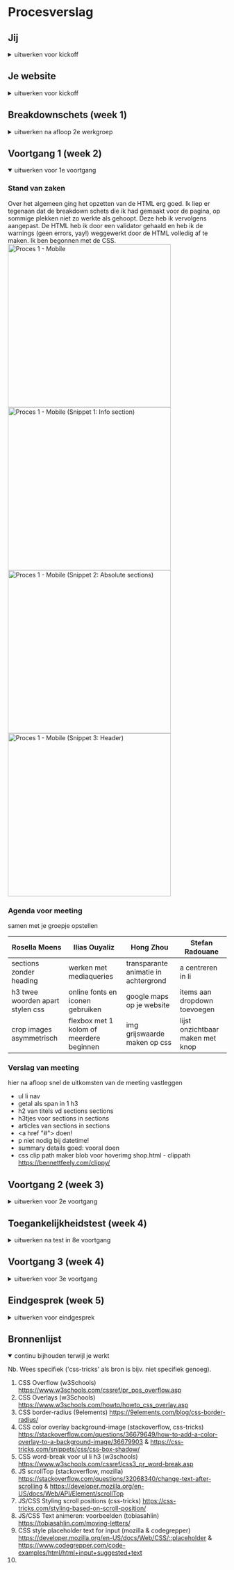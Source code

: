 # Procesverslag
<!-- Markdown is een simpele manier om HTML te schrijven.  
Markdown cheat cheet: [Hulp bij het schrijven van Markdown](https://github.com/adam-p/markdown-here/wiki/Markdown-Cheatsheet).

Nb. De standaardstructuur en de spartaanse opmaak van de README.md zijn helemaal prima. Het gaat om de inhoud van je procesverslag. Besteedt de tijd voor pracht en praal aan je website.

Nb. Door *open* toe te voegen aan een *details* element kun je deze standaard open zetten. Fijn om dat steeds voor de relevante stuk(ken) te doen. -->

## Jij

<details>
<summary>uitwerken voor kickoff</summary>

### Auteur:
Rosella Moens

#### Je startniveau:
Rood

#### Je focus:
Surface plane, maar het lijkt me leuk om ook Responsive daar bovenop te doen. 
 
</details>





## Je website

<details>
<summary>uitwerken voor kickoff</summary>

### Je opdracht:
https://dopper.com/nl en https://shop.dopper.com/

#### Screenshot(s) van de eerste pagina (small screen): 
##### Homepage (desktop en mobile) 
<img src="images/home-desktop.jpg" width="375px" alt="Afbeelding Doppers met geanimeerde heading en button">
<img src="images/home-desktop3.jpeg" width="375px" alt="Links naar shop en customize pagina met diagonale frames">
<img src="images/home-mobile.jpeg" width="375px" alt="Doppers met geanimeerde heading met data van Dopper">

#### Screenshot(s) van de tweede pagina (small screen):
##### Shop (desktop en mobile)
<img src="images/shop-desktop.jpeg" width="375px" alt="Shop landingspage met shop en customize pagina links">
<img src="images/shop-desktop2.jpeg" width="375px" alt="Hover functies bij productlijst brand new Doppers">
<img src="images/shop-mobile.jpeg" width="375px" alt="Shop landingspage met shop en customize pagina links">
<img src="images/shop-mobile2.jpeg" width="375px" alt="Dopper flessen in productlijst">

</details>



## Breakdownschets (week 1)

<details>
<summary>uitwerken na afloop 2e werkgroep</summary>

### de hele pagina: 
<img src="images/breakdown-schets2.jpg" width="375px" alt="breakdown van de hele pagina">

### dynamisch deel (bijv menu): 
<img src="images/breakdown-menu.jpg" width="375px" alt="breakdown van een dynamisch deel">

### wellicht nog een dynamisch deel (bijv filter): 
<img src="images/breakdown-footer1.jpg" width="375px" alt="breakdown van nog een dynamisch deel">

</details>



## Voortgang 1 (week 2)

<details open>
<summary>uitwerken voor 1e voortgang</summary>

### Stand van zaken
Over het algemeen ging het opzetten van de HTML erg goed. Ik liep er tegenaan dat de breakdown schets die ik had gemaakt voor de pagina, op sommige plekken niet zo werkte als gehoopt. Deze heb ik vervolgens aangepast. 
De HTML heb ik door een validator gehaald en heb ik de warnings (geen errors, yay!) weggewerkt door de HTML volledig af te maken. Ik ben begonnen met de CSS.
<img src="images/proces-mobile1.png" width="375px" alt="Proces 1 - Mobile">
<img src="images/proces-mobile1-snippet1.png" width="375px" alt="Proces 1 - Mobile (Snippet 1: Info section)">
<img src="images/proces-mobile1-snippet2.png" width="375px" alt="Proces 1 - Mobile (Snippet 2: Absolute sections)">
<img src="images/proces-mobile1-snippet3.png" width="375px" alt="Proces 1 - Mobile (Snippet 3: Header)">

### Agenda voor meeting
samen met je groepje opstellen

| Rosella Moens     | Ilias Ouyaliz       | Hong Zhou    | Stefan Radouane        |
| ---            | ---                | ---          | ---              |
| sections zonder heading  | werken met mediaqueries   | transparante animatie in achtergrond | a centreren in li    |
| h3 twee woorden apart stylen css| online fonts en iconen gebruiken | google maps op je website | items aan dropdown toevoegen |
| crop images asymmetrisch  | flexbox met 1 kolom of meerdere beginnen   | img grijswaarde maken op css  | lijst onzichtbaar maken met knop              |


### Verslag van meeting
hier na afloop snel de uitkomsten van de meeting vastleggen

- ul li nav
- getal als span in 1 h3
- h2 van titels vd sections sections
- h3tjes voor sections in sections
- articles van sections in sections
- <a href "#"> doen!
- p niet nodig bij datetime!
- summary details goed: vooral doen
- css clip path maker blob voor hoverimg shop.html - clippath https://bennettfeely.com/clippy/

</details>


## Voortgang 2 (week 3)

<details>
<summary>uitwerken voor 2e voortgang</summary>

### Stand van zaken
Ik heb na de feedback van vorige week aanpassingen gedaan aan de HTML. Ik ben daarna weer verder gegaan aan de CSS. Deze heb ik van bovenaf de pagina naar beneden opgezet. De image in de header heb ik door deze week heen ook gewijzigd naar een background image. Wanneer ik de pagina schaalde, kwam ik namelijk tegen problemen aan. 
Ik heb de CSS door een validator gehaald en daaruit kwamen drie warnings. Deze heb ik aangepast.
Over het algemeen ging het dus erg goed deze week. Ik heb een paar vragen gesteld en ook anderen geholpen met hun CSS tijdens de werkgroep. 

<img src="images/proces-mobile2-snippet1.png" width="375px" alt="Proces 2 snippet 1- Mobile">
<img src="images/proces-mobile2-snippet2.png" width="375px" alt="Proces 2 snippet 2- Mobile">
<img src="images/proces-mobile2-snippet2.1.png" width="375px" alt="Proces 2 snippet 2.1 - Mobile">
<img src="images/proces-mobile2-snippet3.png" width="375px" alt="Proces 2 snippet 3- Mobile">
<img src="images/proces-mobile2-snippet4.png" width="375px" alt="Proces 2 snippet 4- Mobile">
<img src="images/proces-mobile2-snippet5.png" width="375px" alt="Proces 2 snippet 5 - Mobile">
<img src="images/proces-mobile2-snippet6.png" width="375px" alt="Proces 2 snippet 6- Mobile">
<img src="images/proces-mobile2-snippet7.png" width="375px" alt="Proces 2 snippet 7- Mobile">
<img src="images/proces-mobile2-snippet8.png" width="375px" alt="Proces 2 snippet 8 - Mobile">



### Agenda voor meeting
samen met je groepje opstellen

| Rosella Moens | Ilias Ouyaliz | Hong Zhou | Stefan Radouane  |
| ---            | ---                | ---          | ---   |
| JS/CSS header kruisje/hamburger | Hamburger menu layout | Mag een tweede css pagina?    | img met transition  |
| CSS tweede HTML pagina | CSS grid grootte | CSS background-image cover centreren? | Meerdere elementen querySelectorAll |
| Hoeveel media queries?  | Hoe exact namaken? | Hover van afbeelding naar video | Achtergrond een wazige kleur geven  |


### Verslag van meeting
hier na afloop snel de uitkomsten van de meeting vastleggen

- punt 1
- punt 2
- nog een punt
- ...

</details>





## Toegankelijkheidstest (week 4)

<details>
<summary>uitwerken na test in 8e voortgang</summary>

### Bevindingen
Lijst met je bevindingen die in de test naar voren kwamen:

#### Titel eerste bevinding
Hier korte omschrijving (met indien nodig een afbeelding)

Hier een omschrijving van hoe het opgelost kan worden (met indien nodig een afbeelding)


#### Titel tweede bevinding. 
Hier korte omschrijving (met indien nodig een afbeelding)

Hier een omschrijving van hoe het opgelost kan worden (met indien nodig een afbeelding)


#### Titel volgende bevinding. 
Hier korte omschrijving (met indien nodig een afbeelding)

Hier een omschrijving van hoe het opgelost kan worden (met indien nodig een afbeelding)


#### Titel nog een bevinding. 
Hier korte omschrijving (met indien nodig een afbeelding)

Hier een omschrijving van hoe het opgelost kan worden (met indien nodig een afbeelding)

</details>





## Voortgang 3 (week 4)

<details>
<summary>uitwerken voor 3e voortgang</summary>

### Stand van zaken
hier dit ging goed & dit was lastig (neem ook screenshots op van delen van je website en code)


### Agenda voor meeting
samen met je groepje opstellen

| student 1      | student 2          | student 3    | student 4        |
| ---            | ---                | ---          | ---              |
| dit bespreken  | en dit             | en ik dit    | en dan ik dat    |
| en dat ook nog | dit als er tijd is | nog een punt | dit wil ik zeker |
| ...            | ...                | ...          | ...              |


### Verslag van meeting
hier na afloop snel de uitkomsten van de meeting vastleggen

- punt 1
- punt 2
- nog een punt
- ...

</details>





## Eindgesprek (week 5)

<details>
<summary>uitwerken voor eindgesprek</summary>

### Stand van zaken
hier dit ging goed & dit was lastig (neem ook screenshots op van delen van je website en code)

### Screenshot(s)

hier screenshot(s) van je eindresultaat

</details>





## Bronnenlijst

<details open>
<summary>continu bijhouden terwijl je werkt</summary>

Nb. Wees specifiek ('css-tricks' als bron is bijv. niet specifiek genoeg).

1. CSS Overflow (w3Schools) https://www.w3schools.com/cssref/pr_pos_overflow.asp
2. CSS Overlays (w3Schools) https://www.w3schools.com/howto/howto_css_overlay.asp
3. CSS border-radius (9elements) https://9elements.com/blog/css-border-radius/
4. CSS color overlay background-image (stackoverflow, css-tricks) https://stackoverflow.com/questions/36679649/how-to-add-a-color-overlay-to-a-background-image/36679903 & https://css-tricks.com/snippets/css/css-box-shadow/
5. CSS word-break voor ul li h3 (w3schools) https://www.w3schools.com/cssref/css3_pr_word-break.asp
6. JS scrollTop (stackoverflow, mozilla) https://stackoverflow.com/questions/32068340/change-text-after-scrolling & https://developer.mozilla.org/en-US/docs/Web/API/Element/scrollTop
7. JS/CSS Styling scroll positions (css-tricks) https://css-tricks.com/styling-based-on-scroll-position/
8. JS/CSS Text animeren: voorbeelden (tobiasahlin) https://tobiasahlin.com/moving-letters/
9. CSS style placeholder text for input (mozilla & codegrepper) https://developer.mozilla.org/en-US/docs/Web/CSS/::placeholder & https://www.codegrepper.com/code-examples/html/html+input+suggested+text
10.

</details>
